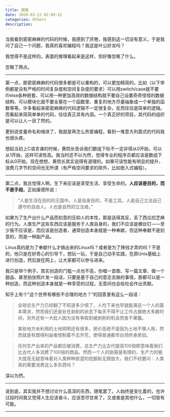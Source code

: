 ```yaml
---
title: 随笔
date: 2020-03-22 02:09:12
categories: Others
description: 
---
```


当我看到密密麻麻的代码的时候，我感到了厌倦，我感到这一切没有意义，于是我问了自己一个问题，我真的喜欢编程吗？我这是叶公好龙吗？

我觉得不是这样的。表面的推理看起来是这样，但好像忽略了什么。

忽略了两点。

---

第一点，那密密麻麻的代码很多都是可以重构的，可以更加精简的。比如（以下举例都是没有严格的时间复杂度和空间复杂度的要求）可以用switch/case就不要if/else各种嵌套、可以用一种更加高效的数据结构就不要自己设置奇奇怪怪的数据结构、可以模块化就不要全塞在一个函数里、重复的地方尽量抽象成一个单独的函数等等。许多看起来密密麻麻的代码逻辑不一定很复杂，反而往往是简单的逻辑。而看起来简简单单的代码，往往真正具有内涵。一个真正好的项目，其代码的组织是可以让人一目了然的。

更别说变量命名和缩进了，我就是再怎么热爱编程，看到一堆意大利面式的代码我也很头疼。

想起当初上C语言课的时候，黄院长告诉我们数组下标不一定非得从0开始，可以从1开始，这样可读性高。我当时还不以为然，觉得专业的程序员都应该是数组下标从0开始，现在想想，黄院长其实说得有道理的。如果可读性能有明显的提升，浪费几字节的空间也无所谓（有严格空间要求的除外，比如嵌入式编程）。

---

第二点，我总觉得人啊，生下来应该是享受生活、享受生命的。**人应该是目的，而不是手段**。正如康德所说：

> “人是生活在目的的王国中。人是自身目的，不是工具。人是自己立法自己遵守的自由人。人也是自然的立法者。”

如果为了生产出什么产品而刻意的压抑人的本性，那是适得其反，丢了西瓜捡芝麻的行为。人类生产这些东西应该是服务于人类自身的，我们不应该是螺丝钉——至少我不应该是，而应该是创造者，通常创造本身就是一种奉献，但这种奉献不是刻意的，而是一种副产品。

Linus真的是为了奉献什么才搞出来的Linux吗？或者是为了挣钱才弄的吗？不是的，他只是在好奇心的引导下，想玩一玩，于是自己动手实践，在原Unix基础上进行创造，然后放在网上，让大家都可以参与进来。

我只是举个例子，其实创造的门槛一点也不高，你唱一首歌、写一篇文章、做一个甜品、甚至拍张照片发一段话，只要是基于自己的意志去做的事情，那都可以是一种创造，而这种创造本身就是一种享受的过程，无意间也会给社会作出贡献。

知乎上有个“这个世界有哪些不合理的地方？”的回答里有这么一段话：

> 全球总生产力已经翻了不知道多少倍了，人均下来也早就能满足一个人的基本需求，然而我们还是处在剥削的状态下每天不得不让工作占据绝大多数时间，另外还有一大批人因为没有争取到被剥削的机会而食不果腹。

> 某些地方未利用的土地明明还有很多，房价高绝不是因为土地不够人用，然而就是有既得利益者控制着不去开荒，使得普通都市白领终身房奴。

> 任何生产出来的产品都应被消费，总生产力比古代提高100倍即意味着我们比古代人多消费了100倍的商品，然而一个人的刚需是有限的，生产力的极大提高无疑意味着对人类种种欲望的挖掘和无限放大，我们不经要问：人类真的需要消费这么多东西吗？

深以为然。

---

说到底，其实我并不想讨论什么高深的东西，随笔罢了。人始终是变化着的，也许过段时间我又觉得人生应该奋斗，应该苦尽甘来了，又或者是其他什么，一切皆有可能。

---
